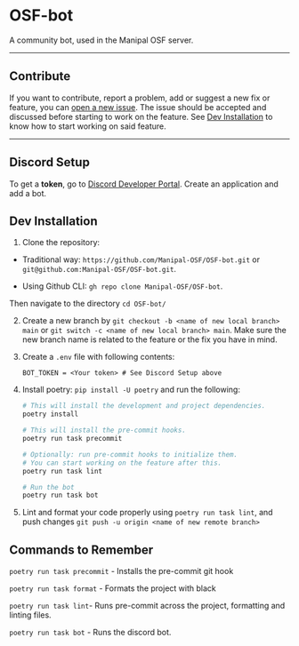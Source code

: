 # OSF-bot
A community bot, used in the Manipal OSF server.

---

## Contribute

If you want to contribute, report a problem, add or suggest a new fix or feature, you can [open a new issue](https://github.com/Manipal-OSF/OSF-bot/issues/new). The issue should be accepted and discussed before starting to work on the feature. See [Dev Installation](#Dev-Installation) to know how to start working on said feature.

---

## Discord Setup

To get a **token**, go to [Discord Developer Portal](https://discord.com/developers/applications). Create an application and add a bot.

## Dev Installation

1. Clone the repository:
- Traditional way: `https://github.com/Manipal-OSF/OSF-bot.git` or `git@github.com:Manipal-OSF/OSF-bot.git`.

- Using Github CLI: `gh repo clone Manipal-OSF/OSF-bot`.

Then navigate to the directory `cd OSF-bot/`

2. Create a new branch by `git checkout -b <name of new local branch> main` or `git switch -c <name of new local branch> main`. Make sure the new branch name is related to the feature or the fix you have in mind.

3. Create a `.env` file with following contents:

   ```text
   BOT_TOKEN = <Your token> # See Discord Setup above
   ```

4. Install poetry: `pip install -U poetry` and run the following:

   ```sh
   # This will install the development and project dependencies.
   poetry install

   # This will install the pre-commit hooks.
   poetry run task precommit

   # Optionally: run pre-commit hooks to initialize them.
   # You can start working on the feature after this.
   poetry run task lint

   # Run the bot
   poetry run task bot

   ```
5. Lint and format your code properly using `poetry run task lint`, and push changes `git push -u origin <name of new remote branch>`

## Commands to Remember
`poetry run task precommit` - Installs the pre-commit git hook

`poetry run task format` - Formats the project with black

`poetry run task lint`- Runs pre-commit across the project, formatting and linting files.

`poetry run task bot` - Runs the discord bot.
